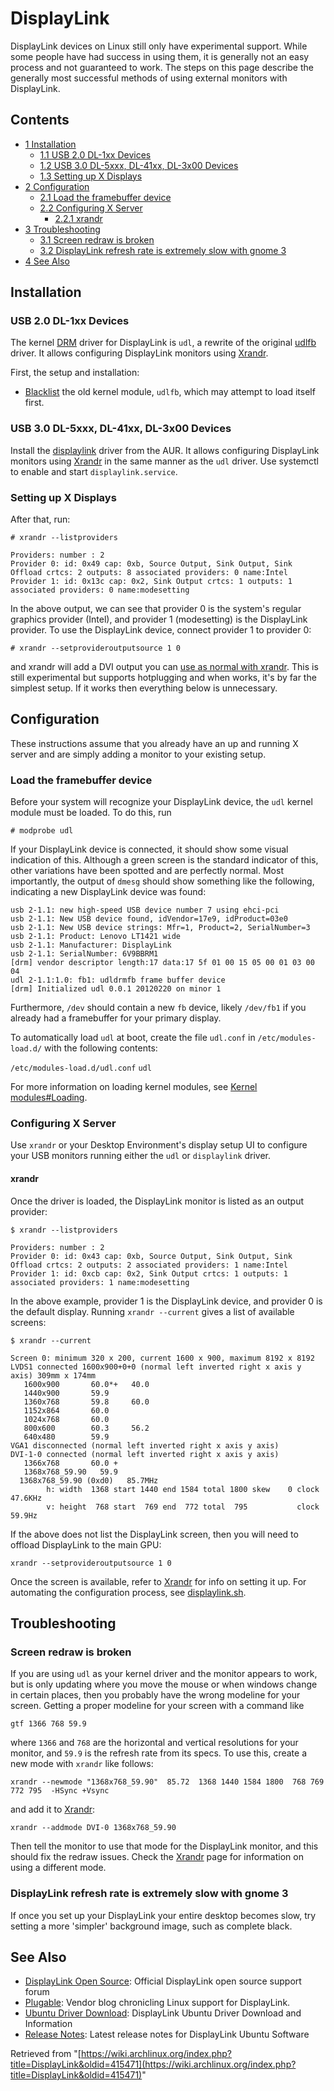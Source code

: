 # DisplayLink

DisplayLink devices on Linux still only have experimental support. While some people have had success in using them, it is generally not an easy process and not guaranteed to work. The steps on this page describe the generally most successful methods of using external monitors with DisplayLink.

## Contents

*   [1 Installation](#Installation)
    *   [1.1 USB 2.0 DL-1xx Devices](#USB_2.0_DL-1xx_Devices)
    *   [1.2 USB 3.0 DL-5xxx, DL-41xx, DL-3x00 Devices](#USB_3.0_DL-5xxx.2C_DL-41xx.2C_DL-3x00_Devices)
    *   [1.3 Setting up X Displays](#Setting_up_X_Displays)
*   [2 Configuration](#Configuration)
    *   [2.1 Load the framebuffer device](#Load_the_framebuffer_device)
    *   [2.2 Configuring X Server](#Configuring_X_Server)
        *   [2.2.1 xrandr](#xrandr)
*   [3 Troubleshooting](#Troubleshooting)
    *   [3.1 Screen redraw is broken](#Screen_redraw_is_broken)
    *   [3.2 DisplayLink refresh rate is extremely slow with gnome 3](#DisplayLink_refresh_rate_is_extremely_slow_with_gnome_3)
*   [4 See Also](#See_Also)

## Installation

### USB 2.0 DL-1xx Devices

The kernel [DRM](https://en.wikipedia.org/wiki/Direct_Rendering_Manager "wikipedia:Direct Rendering Manager") driver for DisplayLink is `udl`, a rewrite of the original [udlfb](https://www.kernel.org/doc/Documentation/fb/udlfb.txt) driver. It allows configuring DisplayLink monitors using [Xrandr](/index.php/Xrandr "Xrandr").

First, the setup and installation:

*   [Blacklist](/index.php/Kernel_modules#Blacklisting "Kernel modules") the old kernel module, `udlfb`, which may attempt to load itself first.

### USB 3.0 DL-5xxx, DL-41xx, DL-3x00 Devices

Install the [displaylink](https://aur.archlinux.org/packages/displaylink/) driver from the AUR. It allows configuring DisplayLink monitors using [Xrandr](/index.php/Xrandr "Xrandr") in the same manner as the `udl` driver. Use systemctl to enable and start `displaylink.service`.

### Setting up X Displays

After that, run:

 `# xrandr --listproviders` 

```
Providers: number : 2
Provider 0: id: 0x49 cap: 0xb, Source Output, Sink Output, Sink Offload crtcs: 2 outputs: 8 associated providers: 0 name:Intel
Provider 1: id: 0x13c cap: 0x2, Sink Output crtcs: 1 outputs: 1 associated providers: 0 name:modesetting

```

In the above output, we can see that provider 0 is the system's regular graphics provider (Intel), and provider 1 (modesetting) is the DisplayLink provider. To use the DisplayLink device, connect provider 1 to provider 0:

```
# xrandr --setprovideroutputsource 1 0

```

and xrandr will add a DVI output you can [use as normal with xrandr](/index.php/Xrandr#Configuration "Xrandr"). This is still experimental but supports hotplugging and when works, it's by far the simplest setup. If it works then everything below is unnecessary.

## Configuration

These instructions assume that you already have an up and running X server and are simply adding a monitor to your existing setup.

### Load the framebuffer device

Before your system will recognize your DisplayLink device, the `udl` kernel module must be loaded. To do this, run

```
# modprobe udl

```

If your DisplayLink device is connected, it should show some visual indication of this. Although a green screen is the standard indicator of this, other variations have been spotted and are perfectly normal. Most importantly, the output of `dmesg` should show something like the following, indicating a new DisplayLink device was found:

```
usb 2-1.1: new high-speed USB device number 7 using ehci-pci
usb 2-1.1: New USB device found, idVendor=17e9, idProduct=03e0
usb 2-1.1: New USB device strings: Mfr=1, Product=2, SerialNumber=3
usb 2-1.1: Product: Lenovo LT1421 wide
usb 2-1.1: Manufacturer: DisplayLink
usb 2-1.1: SerialNumber: 6V9BBRM1
[drm] vendor descriptor length:17 data:17 5f 01 00 15 05 00 01 03 00 04
udl 2-1.1:1.0: fb1: udldrmfb frame buffer device
[drm] Initialized udl 0.0.1 20120220 on minor 1

```

Furthermore, `/dev` should contain a new `fb` device, likely `/dev/fb1` if you already had a framebuffer for your primary display.

To automatically load `udl` at boot, create the file `udl.conf` in `/etc/modules-load.d/` with the following contents:

 `/etc/modules-load.d/udl.conf`  `udl` 

For more information on loading kernel modules, see [Kernel modules#Loading](/index.php/Kernel_modules#Loading "Kernel modules").

### Configuring X Server

Use `xrandr` or your Desktop Environment's display setup UI to configure your USB monitors running either the `udl` or `displaylink` driver.

#### xrandr

Once the driver is loaded, the DisplayLink monitor is listed as an output provider:

 `$ xrandr --listproviders` 

```
Providers: number : 2
Provider 0: id: 0x43 cap: 0xb, Source Output, Sink Output, Sink Offload crtcs: 2 outputs: 2 associated providers: 1 name:Intel
Provider 1: id: 0xcb cap: 0x2, Sink Output crtcs: 1 outputs: 1 associated providers: 1 name:modesetting

```

In the above example, provider 1 is the DisplayLink device, and provider 0 is the default display. Running `xrandr --current` gives a list of available screens:

 `$ xrandr --current` 

```
Screen 0: minimum 320 x 200, current 1600 x 900, maximum 8192 x 8192
LVDS1 connected 1600x900+0+0 (normal left inverted right x axis y axis) 309mm x 174mm
   1600x900       60.0*+   40.0  
   1440x900       59.9  
   1360x768       59.8     60.0  
   1152x864       60.0  
   1024x768       60.0  
   800x600        60.3     56.2  
   640x480        59.9  
VGA1 disconnected (normal left inverted right x axis y axis)
DVI-1-0 connected (normal left inverted right x axis y axis)
   1366x768       60.0 +
   1368x768_59.90   59.9  
  1368x768_59.90 (0xd0)   85.7MHz
        h: width  1368 start 1440 end 1584 total 1800 skew    0 clock   47.6KHz
        v: height  768 start  769 end  772 total  795           clock   59.9Hz

```

If the above does not list the DisplayLink screen, then you will need to offload DisplayLink to the main GPU:

 `xrandr --setprovideroutputsource 1 0` 

Once the screen is available, refer to [Xrandr](/index.php/Xrandr "Xrandr") for info on setting it up. For automating the configuration process, see [displaylink.sh](https://github.com/nathantypanski/displaylink.sh).

## Troubleshooting

### Screen redraw is broken

If you are using `udl` as your kernel driver and the monitor appears to work, but is only updating where you move the mouse or when windows change in certain places, then you probably have the wrong modeline for your screen. Getting a proper modeline for your screen with a command like

```
gtf 1366 768 59.9

```

where `1366` and `768` are the horizontal and vertical resolutions for your monitor, and `59.9` is the refresh rate from its specs. To use this, create a new mode with `xrandr` like follows:

```
xrandr --newmode "1368x768_59.90"  85.72  1368 1440 1584 1800  768 769 772 795  -HSync +Vsync

```

and add it to [Xrandr](/index.php/Xrandr "Xrandr"):

```
xrandr --addmode DVI-0 1368x768_59.90

```

Then tell the monitor to use that mode for the DisplayLink monitor, and this should fix the redraw issues. Check the [Xrandr](/index.php/Xrandr "Xrandr") page for information on using a different mode.

### DisplayLink refresh rate is extremely slow with gnome 3

If once you set up your DisplayLink your entire desktop becomes slow, try setting a more 'simpler' background image, such as complete black.

## See Also

*   [DisplayLink Open Source](http://displaylink.org/forum/forumdisplay.php?f=29): Official DisplayLink open source support forum
*   [Plugable](http://plugable.com/platforms/linux): Vendor blog chronicling Linux support for DisplayLink.
*   [Ubuntu Driver Download](http://www.displaylink.com/downloads/ubuntu.php): DisplayLink Ubuntu Driver Download and Information
*   [Release Notes](http://downloads.displaylink.com/releasenotes/DisplayLink_Ubuntu_1.0.68_release-note.txt): Latest release notes for DisplayLink Ubuntu Software

Retrieved from "[https://wiki.archlinux.org/index.php?title=DisplayLink&oldid=415471](https://wiki.archlinux.org/index.php?title=DisplayLink&oldid=415471)"